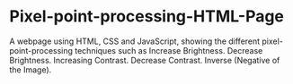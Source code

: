 # Pixel-point-processing-HTML-Page
A webpage using HTML, CSS and JavaScript, showing the different pixel-point-processing techniques such as Increase Brightness. Decrease Brightness. Increasing Contrast. Decrease Contrast. Inverse (Negative of the Image).
